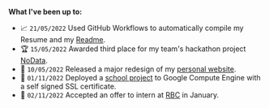 **What I've been up to:**

- :chart_with_upwards_trend: `21/05/2022` Used GitHub Workflows to automatically compile my Resume and my [Readme](https://github.com/ryanshepps/ryanshepps).
- :trophy: `15/05/2022` Awarded third place for my team's hackathon project [NoData](https://github.com/ryanshepps/NoData).
- :tada: `10/05/2022` Released a major redesign of my [personal website](https://ryansheppard.tech).
- 📖 `01/11/2022` Deployed a [school project](https://35.211.75.173) to Google Compute Engine with a self signed SSL certificate.
- :bank: `02/11/2022` Accepted an offer to intern at [RBC](https://www.rbc.com/our-company/index.html) in January.
